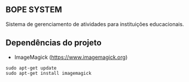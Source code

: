 ## BOPE SYSTEM

Sistema de gerenciamento de atividades para instituições educacionais.

## Dependências do projeto

* ImageMagick (https://www.imagemagick.org)

```
sudo apt-get update
sudo apt-get install imagemagick
```
